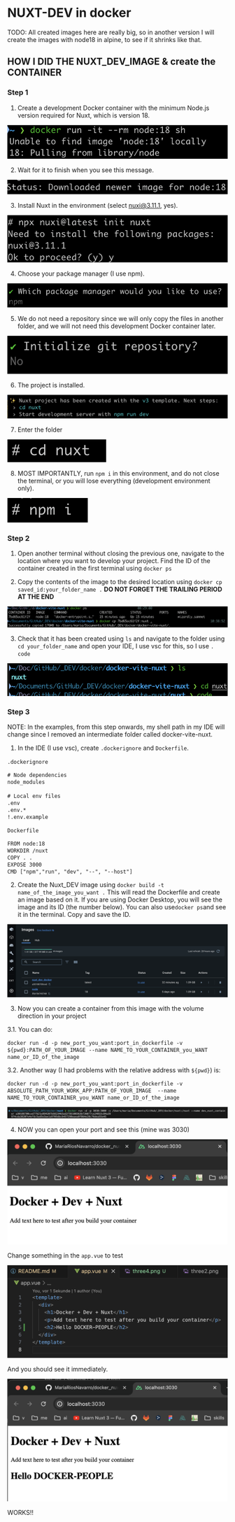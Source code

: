 # NUXT-DEV in docker

TODO: All created images here are really big, so in another version I will create the images with node18 in alpine, to see if it shrinks like that.

## HOW I DID THE NUXT_DEV_IMAGE & create the CONTAINER

### Step 1

1. Create a development Docker container with the minimum Node.js version required for Nuxt, which is version 18.

![DockerNuxt](/readme_assets/step1/one1.png)

2. Wait for it to finish when you see this message.

![DockerNuxt](/readme_assets/step1/one2.png)

3. Install Nuxt in the environment (select nuxi@3.11.1, yes).

![DockerNuxt](/readme_assets/step1/one3.png)

4. Choose your package manager (I use npm).

![DockerNuxt](/readme_assets/step1/one4.png)

5. We do not need a repository since we will only copy the files in another folder, and we will not need this development Docker container later.

![DockerNuxt](/readme_assets/step1/one5.png)

6. The project is installed.

![DockerNuxt](/readme_assets/step1/one6.png)

7. Enter the folder

![DockerNuxt](/readme_assets/step1/one7.png)

8. MOST IMPORTANTLY, run `npm i` in this environment, and do not close the terminal, or you will lose everything (development environment only).

![DockerNuxt](/readme_assets/step1/one8.png)

### Step 2

1. Open another terminal without closing the previous one, navigate to the location where you want to develop your project. Find the ID of the container created in the first terminal using `docker ps`

2. Copy the contents of the image to the desired location using `docker cp saved_id:your_folder_name .` **DO NOT FORGET THE TRAILING PERIOD AT THE END**

![DockerNuxt](/readme_assets/step2/two1.png)

3. Check that it has been created using `ls` and navigate to the folder using `cd your_folder_name` and open your IDE, I use vsc for this, so I use `. code`

![DockerNuxt](/readme_assets/step2/two2.png)

### Step 3

NOTE: In the examples, from this step onwards, my shell path in my IDE will change since I removed an intermediate folder called docker-vite-nuxt.

1. In the IDE (I use vsc), create `.dockerignore` and `Dockerfile`.

`.dockerignore`

```
# Node dependencies
node_modules

# Local env files
.env
.env.*
!.env.example

```

`Dockerfile`

```
FROM node:18
WORKDIR /nuxt
COPY . .
EXPOSE 3000
CMD ["npm","run", "dev", "--", "--host"]

```

2. Create the Nuxt_DEV image using `docker build -t name_of_the_image_you_want .` This will read the Dockerfile and create an image based on it. If you are using Docker Desktop, you will see the image and its ID (the number below). You can also use`docker ps`and see it in the terminal. Copy and save the ID.

![DockerNuxt](/readme_assets/step3/three2.png)

3. Now you can create a container from this image with the volume direction in your project

3.1. You can do:

```
docker run -d -p new_port_you_want:port_in_dockerfile -v ${pwd}:PATH_OF_YOUR_IMAGE --name NAME_TO_YOUR_CONTAINER_you_WANT name_or_ID_of_the_image
```

3.2. Another way (I had problems with the relative address with `${pwd}`) is:

```
docker run -d -p new_port_you_want:port_in_dockerfile -v ABSOLUTE_PATH_YOUR_WORK_APP:PATH_OF_YOUR_IMAGE  --name NAME_TO_YOUR_CONTAINER_you_WANT name_or_ID_of_the_image

```

![DockerNuxt](/readme_assets/step3/three3.png)

4. NOW you can open your port and see this (mine was 3030)

![DockerNuxt](/readme_assets/step3/three4.png)

Change something in the `app.vue` to test

![DockerNuxt](/readme_assets/step3/three5.png)

And you should see it immediately.

![DockerNuxt](/readme_assets/step3/three6.png)



WORKS!!